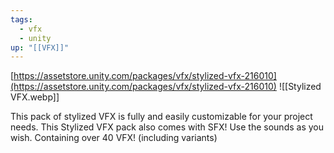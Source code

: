 ```yaml
---
tags:
  - vfx
  - unity
up: "[[VFX]]"
---
```

[https://assetstore.unity.com/packages/vfx/stylized-vfx-216010](https://assetstore.unity.com/packages/vfx/stylized-vfx-216010)
![[Stylized VFX.webp]]

This pack of stylized VFX is fully and easily customizable for your project needs.
This Stylized VFX pack also comes with SFX! Use the sounds as you wish.
Containing over 40 VFX! (including variants)